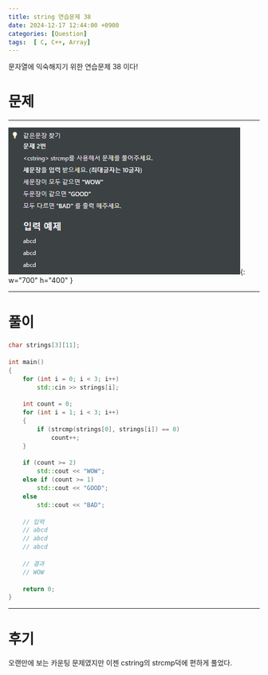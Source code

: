 ```yaml
---
title: string 연습문제 38
date: 2024-12-17 12:44:00 +0900
categories: [Question]  
tags:  [ C, C++, Array]
---
```


문자열에 익숙해지기 위한 연습문제 38 이다!

# 문제   
---------------------------------------
![Desktop View](/assets/img/string31.png){: w="700" h="400" }

---------------------------------------

# 풀이

```c++
char strings[3][11];

int main()
{
    for (int i = 0; i < 3; i++)
    	std::cin >> strings[i];
    
    int count = 0;
    for (int i = 1; i < 3; i++)
    {
        if (strcmp(strings[0], strings[i]) == 0)
            count++;
    }
    
    if (count >= 2)
        std::cout << "WOW";
    else if (count >= 1)
        std::cout << "GOOD";
    else
        std::cout << "BAD";
    
    // 입력
    // abcd
    // abcd
    // abcd

    // 결과
    // WOW

    return 0;
}
```
---------------------------------------

# 후기

오랜만에 보는 카운팅 문제였지만 이젠 cstring의 strcmp덕에 편하게 풀었다.
